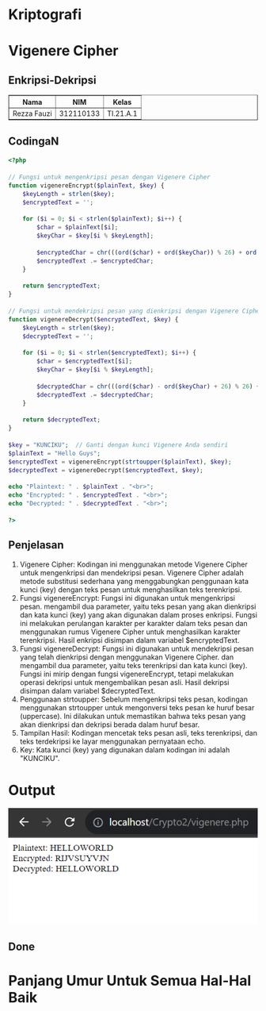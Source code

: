 # Kriptografi
# Vigenere Cipher
## Enkripsi-Dekripsi
<body>
    <table border="1">
        <tr>
            <th> Nama</th>
            <th>NIM</th>
            <th>Kelas</th>
        </tr>
        <tr>
            <td>Rezza Fauzi</td>
            <td>312110133</td>
            <td>TI.21.A.1</td>
        </tr>
    </table>
</body>

## CodingaN

```php
<?php

// Fungsi untuk mengenkripsi pesan dengan Vigenere Cipher
function vigenereEncrypt($plainText, $key) {
    $keyLength = strlen($key);
    $encryptedText = '';

    for ($i = 0; $i < strlen($plainText); $i++) {
        $char = $plainText[$i];
        $keyChar = $key[$i % $keyLength];

        $encryptedChar = chr(((ord($char) + ord($keyChar)) % 26) + ord('A'));
        $encryptedText .= $encryptedChar;
    }

    return $encryptedText;
}

// Fungsi untuk mendekripsi pesan yang dienkripsi dengan Vigenere Cipher
function vigenereDecrypt($encryptedText, $key) {
    $keyLength = strlen($key);
    $decryptedText = '';

    for ($i = 0; $i < strlen($encryptedText); $i++) {
        $char = $encryptedText[$i];
        $keyChar = $key[$i % $keyLength];

        $decryptedChar = chr(((ord($char) - ord($keyChar) + 26) % 26) + ord('A'));
        $decryptedText .= $decryptedChar;
    }

    return $decryptedText;
}

$key = "KUNCIKU";  // Ganti dengan kunci Vigenere Anda sendiri
$plainText = "Hello Guys";
$encryptedText = vigenereEncrypt(strtoupper($plainText), $key);
$decryptedText = vigenereDecrypt($encryptedText, $key);

echo "Plaintext: " . $plainText . "<br>";
echo "Encrypted: " . $encryptedText . "<br>";
echo "Decrypted: " . $decryptedText . "<br>";

?>

```

## Penjelasan

1. Vigenere Cipher: Kodingan ini menggunakan metode Vigenere Cipher untuk mengenkripsi
dan mendekripsi pesan. Vigenere Cipher adalah metode substitusi sederhana yang
menggabungkan penggunaan kata kunci (key) dengan teks pesan untuk menghasilkan teks
terenkripsi.
2. Fungsi vigenereEncrypt: Fungsi ini digunakan untuk mengenkripsi pesan. mengambil dua
parameter, yaitu teks pesan yang akan dienkripsi dan kata kunci (key) yang akan digunakan
dalam proses enkripsi. Fungsi ini melakukan perulangan karakter per karakter dalam teks
pesan dan menggunakan rumus Vigenere Cipher untuk menghasilkan karakter terenkripsi.
Hasil enkripsi disimpan dalam variabel $encryptedText.
3. Fungsi vigenereDecrypt: Fungsi ini digunakan untuk mendekripsi pesan yang telah
dienkripsi dengan menggunakan Vigenere Cipher. dan mengambil dua parameter, yaitu teks
terenkripsi dan kata kunci (key). Fungsi ini mirip dengan fungsi vigenereEncrypt, tetapi
melakukan operasi dekripsi untuk mengembalikan pesan asli. Hasil dekripsi disimpan dalam
variabel $decryptedText.
4. Penggunaan strtoupper: Sebelum mengenkripsi teks pesan, kodingan menggunakan
strtoupper untuk mengonversi teks pesan ke huruf besar (uppercase). Ini dilakukan untuk
memastikan bahwa teks pesan yang akan dienkripsi dan dekripsi berada dalam huruf besar.
5. Tampilan Hasil: Kodingan mencetak teks pesan asli, teks terenkripsi, dan teks terdekripsi ke
layar menggunakan pernyataan echo.
6. Key: Kata kunci (key) yang digunakan dalam kodingan ini adalah "KUNCIKU".


# Output
![Tampilan](img/ss1.png)

## Done

# Panjang Umur Untuk Semua Hal-Hal Baik
